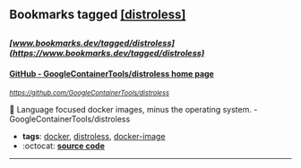 ## Bookmarks tagged [[distroless]](https://www.bookmarks.dev?q=[distroless])

_<sup><sup>[www.bookmarks.dev/tagged/distroless](https://www.bookmarks.dev/tagged/distroless)</sup></sup>_
---
#### [GitHub - GoogleContainerTools/distroless home page](https://github.com/GoogleContainerTools/distroless)
_<sup>https://github.com/GoogleContainerTools/distroless</sup>_

🥑  Language focused docker images, minus the operating system.   - GoogleContainerTools/distroless
* **tags**: [docker](../tagged/docker.md), [distroless](../tagged/distroless.md), [docker-image](../tagged/docker-image.md)
* :octocat: **[source code](https://github.com/GoogleContainerTools/distroless)**
---
